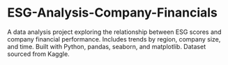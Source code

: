 # ESG-Analysis-Company-Financials
A data analysis project exploring the relationship between ESG scores and company financial performance. Includes trends by region, company size, and time. Built with Python, pandas, seaborn, and matplotlib. Dataset sourced from Kaggle.
